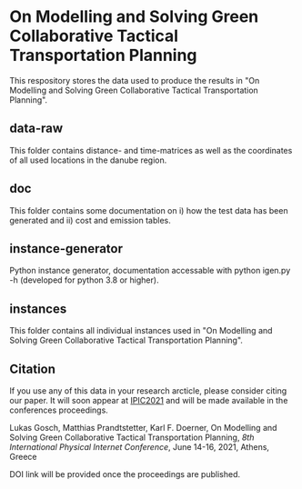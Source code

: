 # On Modelling and Solving Green Collaborative Tactical Transportation Planning
This respository stores the data used to produce the results in "On Modelling and Solving Green Collaborative Tactical Transportation Planning".

## data-raw
This folder contains distance- and time-matrices as well as the coordinates of all used locations in the danube region.

## doc
This folder contains some documentation on i) how the test data has been generated and ii) cost and emission tables.

## instance-generator
Python instance generator, documentation accessable with python igen.py -h (developed for python 3.8 or higher).

## instances
This folder contains all individual instances used in "On Modelling and Solving Green Collaborative Tactical Transportation Planning".

## Citation
If you use any of this data in your research arcticle, please consider citing our paper. It will soon appear at [IPIC2021](https://www.pi.events/) and will be made available in the conferences proceedings.

Lukas Gosch, Matthias Prandtstetter, Karl F. Doerner, On Modelling and Solving Green Collaborative Tactical Transportation Planning, *8th International Physical Internet Conference*, June 14-16, 2021, Athens, Greece

DOI link will be provided once the proceedings are published. 
